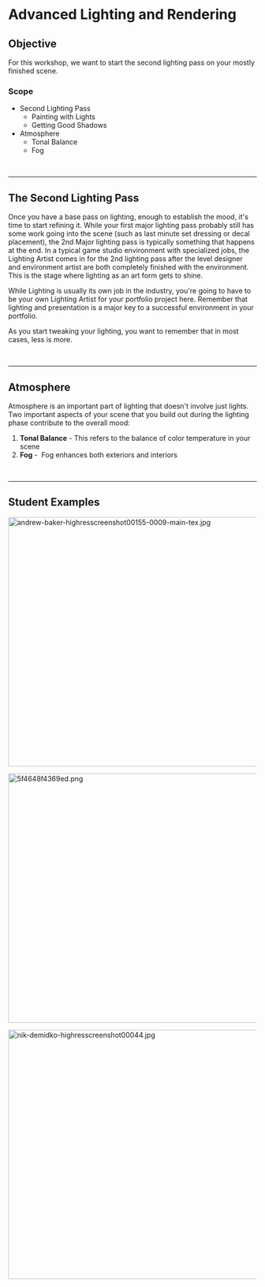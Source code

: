 # Advanced Lighting and Rendering

<h2>Objective</h2>
<p>For this workshop, we want to start the second lighting pass on your mostly finished scene.</p>
<h3>Scope</h3>
<ul>
<li>Second Lighting Pass
<ul>
<li>Painting with Lights</li>
<li>Getting Good Shadows</li>
</ul>
</li>
<li>Atmosphere<br>
<ul>
<li>Tonal Balance</li>
<li>Fog</li>
</ul>
</li>
</ul>
<p>&nbsp;</p>
<hr>
<h2>The Second Lighting Pass</h2>
<p>Once you have a base pass on lighting, enough to establish the mood, it's time to start refining it. While your first major lighting pass probably still has some work going into the scene (such as last minute set dressing or decal placement), the 2nd Major lighting pass is typically something that happens at the end. In a typical game studio environment with specialized jobs, the Lighting Artist comes in for the 2nd lighting pass after the level designer and environment artist are both completely finished with the environment. This is the stage where lighting as an art form gets to shine.</p>
<p>While Lighting is usually its own job in the industry, you're going to have to be your own Lighting Artist for your portfolio project here. Remember that lighting and presentation is a major key to a successful environment in your portfolio.</p>
<p>As you start tweaking your lighting, you want to remember that in most cases, less is more.</p>
<p>&nbsp;</p>
<hr>
<h2>Atmosphere</h2>
<p>Atmosphere is an important part of lighting that doesn't involve just lights. Two important aspects of your scene that you build out during the lighting phase contribute to the overall mood:</p>
<ol>
<li>
<strong>Tonal Balance</strong> - This refers to the balance of color temperature in your scene</li>
<li>
<strong>Fog</strong> -&nbsp; Fog enhances both exteriors and interiors</li>
</ol>
<p>&nbsp;</p>
<hr>
<h2>Student Examples</h2>
<p><img src="https://vertexschool.instructure.com/courses/17/files/870/preview?verifier=YdWe2TaTjJW9EwfveJ7OuzlJmpYDqk7h9s3J0jKp" alt="andrew-baker-highresscreenshot00155-0009-main-tex.jpg" width="900" height="506" data-api-endpoint="https://vertexschool.instructure.com/api/v1/courses/17/files/870" data-api-returntype="File"></p>
<p><img src="https://vertexschool.instructure.com/courses/17/files/897/preview?verifier=AJM9fhViJpwJjvqgNKoPVYajsXjACPzhOYCCjU9J" alt="5f4648f4369ed.png" width="900" height="506" data-api-endpoint="https://vertexschool.instructure.com/api/v1/courses/17/files/897" data-api-returntype="File"></p>
<p><img src="https://vertexschool.instructure.com/courses/17/files/918/preview?verifier=dn0L3b7cvFUR6pTdD8L07gjZrFHBxWNcwVFgI0pR" alt="nik-demidko-highresscreenshot00044.jpg" width="900" height="506" data-api-endpoint="https://vertexschool.instructure.com/api/v1/courses/17/files/918" data-api-returntype="File"></p>